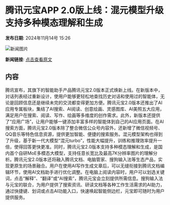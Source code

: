 # 腾讯元宝APP 2.0版上线：混元模型升级 支持多种模态理解和生成

**发布日期**: 2024年11月14号 15:26

![新闻图片](https://pic.chinaz.com/picmap/thumb/202405301401375403_0.jpg)

**新闻链接**: [点击查看原文](https://www.aibase.com/zh/news/13239)

## 内容

腾讯宣布，其旗下的智能助手产品腾讯元宝2.0版本正式焕新上线。在新版本中，对话列表经过重新设计，使用户能够更轻松地查找历史对话和使用过的智能体，无论是回顾信息还是继续未完的交流都变得更加方便。腾讯元宝2.0版本还推出了AI应用专属板块，集结了AI搜索、AI阅读、创意绘画、灵感图库、AI美照五大应用，满足用户在搜索、阅读、写作、绘画等多维度的创作需求。此外，新版本还提供了“应用广场”，让用户能够一键添加丰富多样的智能体到自己的AI应用页面。在AI搜索方面，腾讯元宝2.0版本除了整合微信公众号内容外，还新增了微信视频号、QQ音乐等特色信息资源，提供更加智能、便捷的搜索服务。混元模型架构也得到了升级，基于新一代大模型“混元turbo”，性能大幅提升，训练和推理效率提升一倍，使得回答更快更准。同时，腾讯元宝2.0版本支持多种模态理解和生成，是国内首个自研MoE多模态大模型，支持任意长宽比及最高7K分辨率图片的理解分析。腾讯元宝2.0版本还将融入腾讯文档、电脑管家、搜狗输入法等生态产品，实现更原生的场景融合。用户在使用AI写作生成文章后，可以无缝衔接到腾讯文档编辑环节，使用AI文档助手进行优化调整。在电脑上阅读内容时，用户可以划选关键词，点击“解释”、“翻译”或“AI搜索”，腾讯元宝会立刻提供所需信息。搜狗输入法与元宝的联合，为用户提供了搜索资讯、研读文档等各种工作生活需求的AI助力，通过快捷键、划词或点击AI功能入口，快速唤起智能侧边栏，元宝即可随时为用户提供服务。
